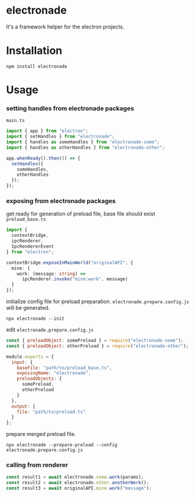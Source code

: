 # electronade

It's a framework helper for the electron projects.

# Installation

``` shell
npm install electronade
```

# Usage

### setting handles from electronade packages
`main.ts`
``` typescript
import { app } from "electron";
import { setHandles } from "electronade";
import { handles as someHandles } from "electronade-some";
import { handles as otherHandles } from "electronade-other";

app.whenReady().then(() => {
  setHandles({
    someHandles,
    otherHandles
  });
});
```

### exposing from electronade packages
get ready for generation of preload file, base file should exist
`preload_base.ts`
``` typescript
import {
  contextBridge,
  ipcRenderer,
  IpcRendererEvent
} from "electron";

contextBridge.exposeInMainWorld("originalAPI", {
  mine: {
    work: (message: string) =>
      ipcRenderer.invoke("mine:work", message)
  }
});
```

initialize config file for preload preparation.
`electronade.prepare.config.js` will be generated.
``` shell
npx electronade --init
```

edit `electronade.prepare.config.js`
``` javascript
const { preloadObject: somePreload } = require("electronade-some");
const { preloadObject: otherPreload } = require("electronade-other");

module.exports = {
  input: {
    baseFile: "path/to/preload_base.ts",
    exposingName: "electronade",
    preloadObjects: {
      somePreload,
      otherPreload
    }
  },
  output: {
    file: "path/to/preload.ts"
  }
};
```

prepare merged preload file.
``` shell
npx electronade --prepare-preload --config electronade.prepare.config.js
```

### calling from renderer
``` javascript
const result1 = await electronade.some.work(params);
const result2 = await electronade.other.anotherWork();
const result3 = await originalAPI.mine.work("message");
```
